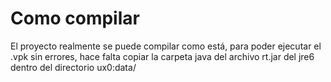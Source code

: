 # Como compilar
El proyecto realmente se puede compilar como está, para poder ejecutar el .vpk sin errores, hace falta copiar la carpeta java del archivo rt.jar del jre6 dentro del directorio ux0:data/